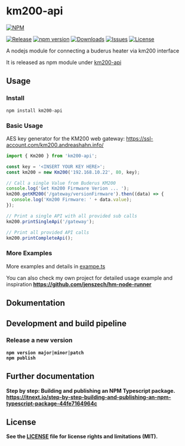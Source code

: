 # km200-api
[![NPM](https://nodei.co/npm/km200-api.png)](https://nodei.co/npm/km200-api/)

[![Release](https://img.shields.io/github/release/jenszech/km200-api.svg)](https://github.com/jenszech/km200-api/releases/latest)
[![npm version](https://badge.fury.io/js/km200-api.svg)](https://badge.fury.io/js/km200-api)
[![Downloads](https://img.shields.io/npm/dm/km200-api.svg?maxAge=2592000)](https://www.npmjs.com/package/km200-api)
[![Issues](https://img.shields.io/github/issues/jenszech/km200-api.svg)](https://github.com/jenszech/km200-api/issues)
[![License](https://img.shields.io/badge/license-MIT-green.svg)](https://opensource.org/licenses/MIT)

A nodejs module for connecting a buderus heater via km200 interface

It is released as npm module under [km200-api](https://www.npmjs.com/package/km200-api)

## Usage
### Install
```
npm install km200-api
```
### Basic Usage
AES key generator for the KM200 web gateway: https://ssl-account.com/km200.andreashahn.info/

```javascript
import { Km200 } from 'km200-api';

const key = '<INSERT YOUR KEY HERE>';
const km200 = new Km200('192.168.10.22', 80, key);

// Call a single Value from Buderus KM200
console.log('Get Km200 Firmware Verion ... ');
km200.getKM200('/gateway/versionFirmware').then((data) => {
  console.log('Km200 Firmware: ' + data.value);
});

// Print a single API with all provided sub calls
km200.printSingleApi('/gateway');

// Print all provided API calls
km200.printCompleteApi();

```

### More Examples
More examples and details in [exampe.ts](./src/example/example.ts)

You can also check my own project for detailed usage example and inspiration<b> 
https://github.com/jenszech/hm-node-runner

## Dokumentation
## Development and build pipeline
### Release a new version
```
npm version major|minor|patch
npm publish
```

## Further documentation

Step by step: Building and publishing an NPM Typescript package.<br>
https://itnext.io/step-by-step-building-and-publishing-an-npm-typescript-package-44fe7164964c

## License
See the [LICENSE](LICENSE.md) file for license rights and limitations (MIT).
